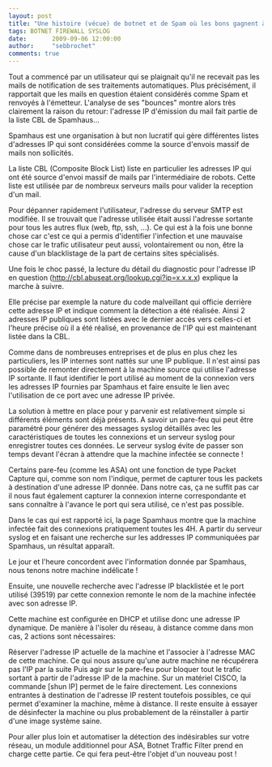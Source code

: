 ```yaml
---
layout: post
title: "Une histoire (vécue) de botnet et de Spam où les bons gagnent à la fin"
tags: BOTNET FIREWALL SYSLOG
date:       2009-09-06 12:00:00
author:     "sebbrochet"
comments: true
---
```


Tout a commencé par un utilisateur qui se plaignait qu'il ne recevait pas les mails de notification de ses traitements automatiques. Plus précisément, il rapportait que les mails en question étaient considérés comme Spam et renvoyés à l'émetteur. L'analyse de ses "bounces" montre alors très clairement la raison du retour: l'adresse IP d'émission du mail fait partie de la liste CBL de Spamhaus...

Spamhaus est une organisation à but non lucratif qui gère différentes listes d'adresses IP qui sont considérées comme la source d'envois massif de mails non sollicités.

La liste CBL (Composite Block List) liste en particulier les adresses IP qui ont été source d'envoi massif de mails par l'intermédiaire de robots. Cette liste est utilisée par de nombreux serveurs mails pour valider la reception d'un mail.

Pour dépanner rapidement l'utilisateur, l'adresse du serveur SMTP est modifiée. Il se trouvait que l'adresse utilisée était aussi l'adresse sortante pour tous les autres flux (web, ftp, ssh, ...). Ce qui est à la fois une bonne chose car c'est ce qui a permis d'identifier l'infection et une mauvaise chose car le trafic utilisateur peut aussi, volontairement ou non, être la cause d'un blacklistage de la part de certains sites spécialisés.

Une fois le choc passé, la lecture du détail du diagnostic pour l'adresse IP en question (http://cbl.abuseat.org/lookup.cgi?ip=x.x.x.x) explique la marche à suivre.



Elle précise par exemple la nature du code malveillant qui officie derrière cette adresse IP et indique comment la détection a été réalisée. Ainsi 2 adresses IP publiques sont listées avec le dernier accès vers celles-ci et l'heure précise où il a été réalisé, en provenance de l'IP qui est maintenant listée dans la CBL.

Comme dans de nombreuses entreprises et de plus en plus chez les particuliers, les IP internes sont nattés sur une IP publique. Il n'est ainsi pas possible de remonter directement à la machine source qui utilise l'adresse IP sortante. Il faut identifier le port utilisé au moment de la connexion vers les adresses IP fournies par Spamhaus et faire ensuite le lien avec l'utilisation de ce port avec une adresse IP privée.

La solution à mettre en place pour y parvenir est relativement simple si différents éléments sont déjà présents. A savoir un pare-feu qui peut être paramétré pour générer des messages syslog détaillés avec les caractéristiques de toutes les connexions et un serveur syslog pour enregistrer toutes ces données. Le serveur syslog évite de passer son temps devant l'écran à attendre que la machine infectée se connecte !

Certains pare-feu (comme les ASA) ont une fonction de type Packet Capture qui, comme son nom l'indique, permet de capturer tous les packets à destination d'une adresse IP donnée. Dans notre cas, ça ne suffit pas car il nous faut également capturer la connexion interne correspondante et sans connaître à l'avance le port qui sera utilisé, ce n'est pas possible.

Dans le cas qui est rapporté ici, la page Spamhaus montre que la machine infectée fait des connexions pratiquement toutes les 4H. A partir du serveur syslog et en faisant une recherche sur les addresses IP communiquées par Spamhaus, un résultat apparaît.



Le jour et l'heure concordent avec l'information donnée par Spamhaus, nous tenons notre machine indélicate !

Ensuite, une nouvelle recherche avec l'adresse IP blacklistée et le port utilisé (39519) par cette connexion remonte le nom de la machine infectée avec son adresse IP.



Cette machine est configurée en DHCP et utilise donc une adresse IP dynamique. De manière à l'isoler du réseau, à distance comme dans mon cas, 2 actions sont nécessaires:

Réserver l'adresse IP actuelle de la machine et l'associer à l'adresse MAC de cette machine. Ce qui nous assure qu'une autre machine ne récupérera pas l'IP par la suite
Puis agir sur le pare-feu pour bloquer tout le trafic sortant à partir de l'adresse IP de la machine. Sur un matériel CISCO, la commande [shun IP] permet de le faire directement. Les connexions entrantes à destination de l'adresse IP restent toutefois possibles, ce qui permet d'examiner la machine, même à distance.
Il reste ensuite à essayer de désinfecter la machine ou plus probablement de la réinstaller à partir d'une image système saine.

Pour aller plus loin et automatiser la détection des indésirables sur votre réseau, un module additionnel pour ASA, Botnet Traffic Filter prend en charge cette partie.
Ce qui fera peut-être l'objet d'un nouveau post !
